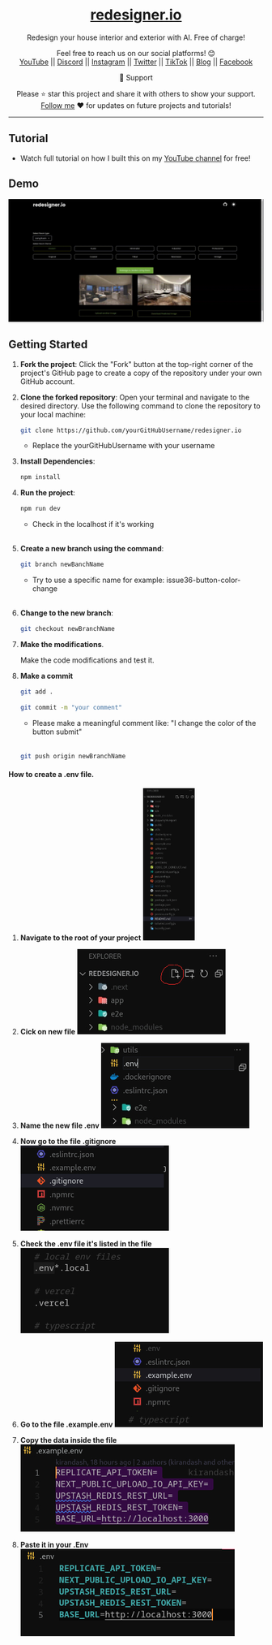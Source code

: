 <div align="center">
  
  <h1><a href="https://www.redesigner.io/">redesigner.io</a></h1>

Redesign your house interior and exterior with AI. Free of charge!</span>

Feel free to reach us on our social platforms! 😊 <br />
<a href="https://www.youtube.com/@bgwebagency">YouTube</a> ||
<a href="https://discord.com/invite/62VR3MMCVm">Discord</a> ||
<a href="https://www.instagram.com/bgwebagency">Instagram</a> ||
<a href="https://www.twitter.com/kirankdash">Twitter</a> ||
<a href="https://www.tiktok.com/@bgwebagency">TikTok</a> ||
<a href="https://www.bgwebagency.in">Blog</a> ||
<a href="https://www.facebook.com/bgwebagency">Facebook</a>

🙏 Support

Please ⭐️ star this project and share it with others to show your support.
[Follow me](https://github.com/kirandash) ❤️ for updates on future projects and
tutorials!

---

</div>

## Tutorial

- Watch full tutorial on how I built this on my
  [YouTube channel](https://youtu.be/4YXUGuo9OM4) for free!

## Demo

![](./public/screen-capture.gif)

## Getting Started

1. **Fork the project**: Click the "Fork" button at the top-right corner of the
   project's GitHub page to create a copy of the repository under your own
   GitHub account.

2. **Clone the forked repository**: Open your terminal and navigate to the
   desired directory. Use the following command to clone the repository to your
   local machine:

   ```bash
   git clone https://github.com/yourGitHubUsername/redesigner.io
   ```

   - Replace the yourGitHubUsername with your username

3. **Install Dependencies**:

   ```bash
   npm install
   ```

4. **Run the project**:

   ```bash
   npm run dev
   ```

   - Check in the localhost if it's working \
     <br>

5. **Create a new branch using the command**:

   ```bash
   git branch newBanchName
   ```

   - Try to use a specific name for example: issue36-button-color-change \
     <br>

6. **Change to the new branch**:

   ```bash
   git checkout newBranchName
   ```

7. **Make the modifications**.

   Make the code modifications and test it.

8. **Make a commit**

   ```bash
   git add .
   ```

   ```bash
   git commit -m "your comment"
   ```

   - Please make a meaningful comment like: "I change the color of the button
     submit" \
     <br>

   ```bash
   git push origin newBranchName
   ```

#### How to create a .env file.

1. **Navigate to the root of your project**
   <img src="./public/root.jpg" alt="this is the files system of the project" style="height: 300px">

2. **Cick on new file**
   <img src="./public/newfile.jpg" alt="this is the files system of the project">

3. **Name the new file .env**
   <img src="./public/env.jpg" alt="this is the files system of the project">
4. **Now go to the file .gitignore**
   <img src="./public/gitignore.jpg" alt="this is the files system of the project">

5. **Check the .env file it's listed in the file**
   <img src="./public/localenv.jpg" alt="this is the files system of the project">

6. **Go to the file .example.env**
   <img src="./public/exampleEnv.jpg" alt="this is the files system of the project">

7. **Copy the data inside the file**
   <img src="./public/dataExampleEnv.jpg" alt="this is the files system of the project">
8. **Paste it in your .Env**
   <img src="./public/pasteEnv.jpg" alt="this is the files system of the project">
